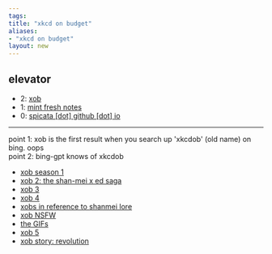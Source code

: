```yaml
---
tags: 
title: "xkcd on budget"
aliases:
- "xkcd on budget"
layout: new
---
```


## elevator

- 2: [xob](index.md)
- 1: [mint fresh notes](../mint-fresh-notes/index.md)
- 0: [spicata [dot] github [dot] io](../index.md)

---

point 1: xob is the first result when you search up 'xkcdob' (old name) on bing. oops  
point 2: bing-gpt knows of xkcdob

- [xob season 1](xob1.md)
- [xob 2: the shan-mei x ed saga](xob2)
- [xob 3](xob3.md)
- [xob 4](xob4.md)
- [xobs in reference to shanmei lore](xobLore.md)
- [xob NSFW](xobNSFW.md)
- [the GIFs](xobGIF.md)
- [xob 5](xob5.md)
- [xob story: revolution](xobrevolution.md)